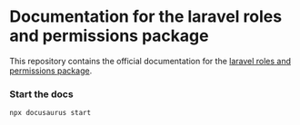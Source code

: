# Documentation for the laravel roles and permissions package

This repository contains the official documentation for the [laravel roles and permissions package](https://github.com/ajimoti/roles-and-permissions/).
### Start the docs 
```
npx docusaurus start
```